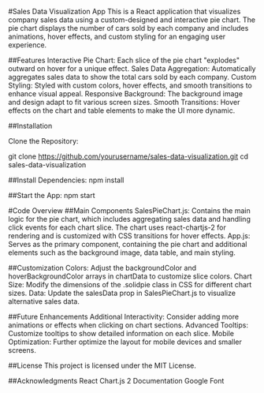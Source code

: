 #Sales Data Visualization App
This is a React application that visualizes company sales data using a custom-designed and interactive pie chart. The pie chart displays the number of cars sold by each company and includes animations, hover effects, and custom styling for an engaging user experience.

##Features
Interactive Pie Chart: Each slice of the pie chart "explodes" outward on hover for a unique effect.
Sales Data Aggregation: Automatically aggregates sales data to show the total cars sold by each company.
Custom Styling: Styled with custom colors, hover effects, and smooth transitions to enhance visual appeal.
Responsive Background: The background image and design adapt to fit various screen sizes.
Smooth Transitions: Hover effects on the chart and table elements to make the UI more dynamic.

##Installation

Clone the Repository:

git clone https://github.com/yourusername/sales-data-visualization.git
cd sales-data-visualization

##Install Dependencies:
npm install

##Start the App:
 npm start

#Code Overview
##Main Components
SalesPieChart.js: Contains the main logic for the pie chart, which includes aggregating sales data and handling click events for each chart slice. The chart uses react-chartjs-2 for rendering and is customized with CSS transitions for hover effects.
App.js: Serves as the primary component, containing the pie chart and additional elements such as the background image, data table, and main styling.

##Customization
Colors: Adjust the backgroundColor and hoverBackgroundColor arrays in chartData to customize slice colors.
Chart Size: Modify the dimensions of the .solidpie class in CSS for different chart sizes.
Data: Update the salesData prop in SalesPieChart.js to visualize alternative sales data.

##Future Enhancements
Additional Interactivity: Consider adding more animations or effects when clicking on chart sections.
Advanced Tooltips: Customize tooltips to show detailed information on each slice.
Mobile Optimization: Further optimize the layout for mobile devices and smaller screens.

##License
This project is licensed under the MIT License.

##Acknowledgments
React Chart.js 2 Documentation
Google Font